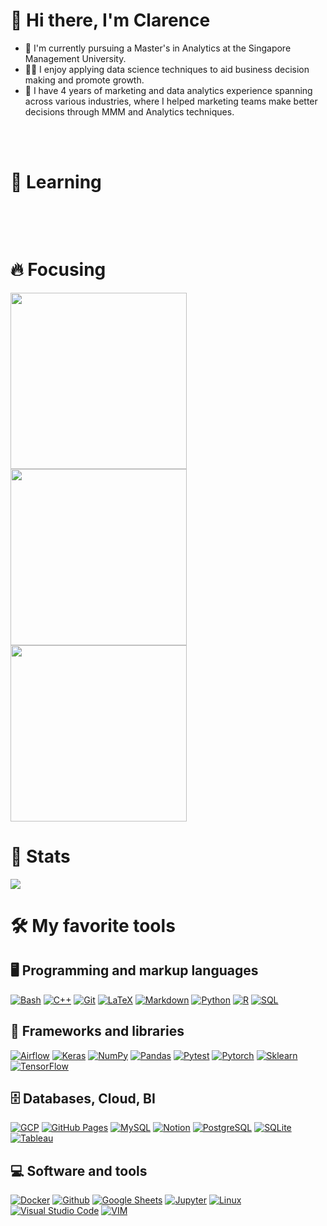 # 👋 Hi there, I'm Clarence

<!--
**csanry/csanry** is a ✨ _special_ ✨ repository because its `README.md` (this file) appears on your GitHub profile.

Here are some ideas to get you started:

- 🔭 I’m currently working on ...
- 🌱 I’m currently learning ...
- 👯 I’m looking to collaborate on ...
- 🤔 I’m looking for help with ...
- 💬 Ask me about ...
- 📫 How to reach me: ...
- 😄 Pronouns: ...
- ⚡ Fun fact: ...
-->

- 🔭 I'm currently pursuing a Master's in Analytics at the Singapore Management University. 
- 🧑‍💻 I enjoy applying data science techniques to aid business decision making and promote growth.
- 🌱 I have 4 years of marketing and data analytics experience spanning across various industries, where I helped marketing teams make better decisions through MMM and Analytics techniques.
<br>

<br>

# 🧐 Learning
<a href=""><img alt="" src="https://img.shields.io/badge/ML-machine%20learning-green"></a>
<a href=""><img alt="" src="https://img.shields.io/badge/NLP-natural%20language%20processing-blue"></a>
<a href=""><img alt="" src="https://img.shields.io/badge/DL-deep%20learning-yellow"></a>

<br>

# 🔥 Focusing  

<!-- Repo info cards - https://github.com/anuraghazra/github-readme-stats -->
<!-- Small repo cards (fork) - https://github.com/DenverCoder1/github-readme-stats -->

<p align="left">
  <a href="https://github.com/scikit-learn/scikit-learn/"><img width="282" src="https://github-readme-stats.vercel.app/api/pin/?username=scikit-learn&repo=scikit-learn&theme=prussian&hide_border=true&show_icons=true" alt=""></a>
  <a href="https://github.com/altair-viz/altair/"><img width="282" src="https://github-readme-stats.vercel.app/api/pin/?username=altair-viz&repo=altair&theme=prussian&hide_border=true&show_icons=true" alt=""></a>
  <a href="https://github.com/csanry/mlalgos/"><img width="282" src="https://github-readme-stats.vercel.app/api/pin/?username=csanry&repo=mlalgos&theme=prussian&hide_border=true&show_icons=true" alt=""></a>
</p>

# 📕 Stats

<!-- GitHub Readme Streak Stats - https://github.com/DenverCoder1/github-readme-streak-stats -->

<p align="centre">
  <img src="https://github-readme-streak-stats.herokuapp.com/?user=csanry&theme=prussian&hide_border=true">
</p>


<!-- Some badges are from https://github.com/Ileriayo/markdown-badges -->

# 🛠️ My favorite tools

## 🖥️ Programming and markup languages

<p>
    <a href="https://github.com/search?q=user%3Acsanry+language%3Abash"><img alt="Bash" src="https://img.shields.io/badge/Bash-121011.svg?logo=gnu-bash&logoColor=white"></a>
    <a href="https://github.com/search?q=user%3Acsanry+language%3Ac"><img alt="C++" src="https://img.shields.io/badge/C++-%2300599C.svg?logo=c%2B%2B&logoColor=white"></a>
    <a href="#"><img alt="Git" src="https://img.shields.io/badge/Git-F05033.svg?logo=git&logoColor=white"></a>
    <a href="https://github.com/search?q=user%3Acsanry+language%3Atex"><img alt="LaTeX" src="https://img.shields.io/badge/LaTeX-008080.svg?logo=LaTeX&logoColor=white"></a>
    <a href="https://github.com/search?q=user%3Acsanry+language%3Amarkdown"><img alt="Markdown" src="https://img.shields.io/badge/Markdown-000000.svg?logo=markdown&logoColor=white"></a>
    <a href="https://github.com/search?q=user%3Acsanry+language%3Apython"><img alt="Python" src="https://img.shields.io/badge/Python-14354C.svg?logo=python&logoColor=white"></a>
    <a href="https://github.com/search?q=user%3Acsanry+language%3Ar"><img alt="R" src="https://img.shields.io/badge/R-276DC3.svg?logo=r&logoColor=white"></a>
    <a href="https://github.com/search?q=user%3Acsanry+language%3Asql"><img alt="SQL" src="https://custom-icon-badges.herokuapp.com/badge/SQL-025E8C.svg?logo=database&logoColor=white"></a>
</p>

## 🧰 Frameworks and libraries

<p>
    <a href="#"><img alt="Airflow" src="https://img.shields.io/badge/Airflow-017CEE?logo=Apache%20Airflow&logoColor=white"></a>
    <a href="#"><img alt="Keras" src="https://img.shields.io/badge/Keras-D00000.svg?logo=Keras&logoColor=white"></a>
    <a href="#"><img alt="NumPy" src="https://img.shields.io/badge/Numpy-013243.svg?logo=numpy&logoColor=white"></a>
    <a href="#"><img alt="Pandas" src="https://img.shields.io/badge/Pandas-150458.svg?logo=pandas&logoColor=white"></a>
    <a href="#"><img alt="Pytest" src="https://img.shields.io/badge/Pytest-0A9EDC.svg?logo=pytest&logoColor=white"></a>
    <a href="#"><img alt="Pytorch" src="https://img.shields.io/badge/PyTorch-%23EE4C2C.svg?logo=PyTorch&logoColor=white"></a>
    <a href="#"><img alt="Sklearn" src="https://img.shields.io/badge/Sklearn-%23F7931E.svg?logo=scikit-learn&logoColor=white"></a>
    <a href="#"><img alt="TensorFlow" src="https://img.shields.io/badge/TensorFlow-FF6F00.svg?logo=TensorFlow&logoColor=white"></a>
</p>

## 🗄️ Databases, Cloud, BI 

<p>
    <a href="#"><img alt="GCP" src="https://img.shields.io/badge/GCP-%234285F4.svg?logo=google-cloud&logoColor=white"></a>
    <a href="#"><img alt="GitHub Pages" src="https://img.shields.io/badge/GitHub%20Pages-327FC7.svg?logo=github&logoColor=white"></a>
    <a href="#"><img alt="MySQL" src="https://img.shields.io/badge/MySQL-00f.svg?logo=mysql&logoColor=white"></a>
    <a href="#"><img alt="Notion" src="https://img.shields.io/badge/Notion-010101.svg?logo=notion&logoColor=white"></a>
    <a href="#"><img alt="PostgreSQL" src ="https://img.shields.io/badge/PostgreSQL-316192.svg?logo=postgresql&logoColor=white"></a>
    <a href="#"><img alt="SQLite" src ="https://img.shields.io/badge/SQLite-07405e.svg?logo=sqlite&logoColor=white"></a>
    <a href="#"><img alt="Tableau" src ="https://img.shields.io/badge/Tableau-023020?logo=tableau&logoColor=white"></a>
</p>

## 💻 Software and tools

<p>
    <a href="#"><img alt="Docker" src="https://img.shields.io/badge/Docker-%230db7ed.svg?logo=docker&logoColor=white"></a>
    <a href="#"><img alt="Github" src="https://img.shields.io/badge/Github-%23121011.svg?logo=github&logoColor=white"></a>
    <a href="#"><img alt="Google Sheets" src="https://img.shields.io/badge/GSheets-34A853.svg?logo=google%20sheets&logoColor=white"></a>
    <a href="#"><img alt="Jupyter" src="https://img.shields.io/badge/Jupyter-F37626.svg?logo=Jupyter&logoColor=white"></a>
    <a href="#"><img alt="Linux" src="https://img.shields.io/badge/Linux-FCC624?logo=linux&logoColor=black"></a>
    <a href="#"><img alt="Visual Studio Code" src="https://img.shields.io/badge/VS%20Code-0078d7.svg?logo=visual-studio-code&logoColor=white"></a>    
    <a href="#"><img alt="VIM" src="https://img.shields.io/badge/VIM-%2311AB00.svg?logo=vim&logoColor=white"></a>
</p>
